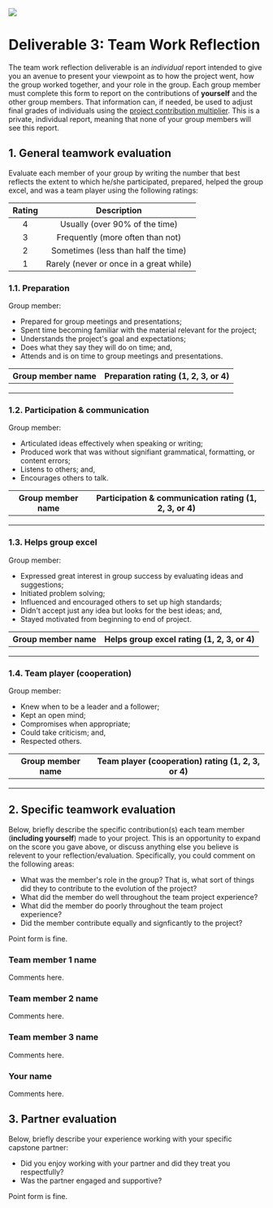![](../img/591_banner.png)

# Deliverable 3: Team Work Reflection

The team work reflection deliverable is an *individual* report intended to give you an avenue to present your viewpoint as to how the project went, how the group worked together, and your role in the group. Each group member must complete this form to report on the contributions of **yourself** and the other group members. That information can, if needed, be used to adjust final grades of individuals using the [project contribution multiplier](https://github.com/UBC-MDS/public/blob/master/rubric/rubric_multiplier.md). This is a private, individual report, meaning that none of your group members will see this report.

## 1. General teamwork evaluation

Evaluate each member of your group by writing the number that best reflects the extent to which he/she participated, prepared, helped the group excel, and was a team player using the following ratings:

| Rating |               Description               |
| :----: | :-------------------------------------: |
|   4    |     Usually (over 90% of the time)      |
|   3    |    Frequently (more often than not)     |
|   2    |   Sometimes (less than half the time)   |
|   1    | Rarely (never or once in a great while) |

### 1.1. Preparation

Group member:

- Prepared for group meetings and presentations;
- Spent time becoming familiar with the material relevant for the project;
- Understands the project's goal and expectations;
- Does what they say they will do on time; and,
- Attends and is on time to group meetings and presentations.

| Group member name | Preparation rating (1, 2, 3, or 4) |
| ----------------- | ---------------------------------- |
|                   |                                    |
|                   |                                    |
|                   |                                    |

### 1.2. Participation & communication

Group member:

- Articulated ideas effectively when speaking or writing;
- Produced work that was without signifiant grammatical, formatting, or content errors;
- Listens to others; and,
- Encourages others to talk.

| Group member name | Participation & communication rating (1, 2, 3, or 4) |
| ----------------- | ---------------------------------------------------- |
|                   |                                                      |
|                   |                                                      |
|                   |                                                      |

### 1.3. Helps group excel

Group member:

- Expressed great interest in group success by evaluating ideas and suggestions;
- Initiated problem solving;
- Influenced and encouraged others to set up high standards;
- Didn't accept just any idea but looks for the best ideas; and,
- Stayed motivated from beginning to end of project.

| Group member name | Helps group excel rating (1, 2, 3, or 4) |
| ----------------- | ---------------------------------------- |
|                   |                                          |
|                   |                                          |
|                   |                                          |

### 1.4. Team player (cooperation)

Group member:

- Knew when to be a leader and a follower;
- Kept an open mind;
- Compromises when appropriate;
- Could take criticism; and,
- Respected others.

| Group member name | Team player (cooperation) rating (1, 2, 3, or 4) |
| ----------------- | ------------------------------------------------ |
|                   |                                                  |
|                   |                                                  |
|                   |                                                  |

## 2. Specific teamwork evaluation

Below, briefly describe the specific contribution(s) each team member (**including yourself**) made to your project. This is an opportunity to expand on the score you gave above, or discuss anything else you believe is relevent to your reflection/evaluation. Specifically, you could comment on the following areas:

- What was the member's role in the group? That is, what sort of things did they to contribute to the evolution of the project?
- What did the member do well throughout the team project experience?
- What did the member do poorly throughout the team project experience?
- Did the member contribute equally and signficantly to the project?

Point form is fine.

### Team member 1 name

Comments here.

### Team member 2 name

Comments here.

### Team member 3 name

Comments here.

### Your name

Comments here.

## 3. Partner evaluation

Below, briefly describe your experience working with your specific capstone partner:

- Did you enjoy working with your partner and did they treat you respectfully?
- Was the partner engaged and supportive?
 
Point form is fine.
